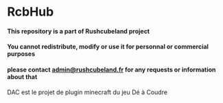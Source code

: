 # RcbHub

#### This repository is a part of Rushcubeland project
#### You cannot redistribute, modify or use it for personnal or commercial purposes
#### please contact admin@rushcubeland.fr for any requests or information about that

DAC est le projet de plugin minecraft du jeu Dé à Coudre
